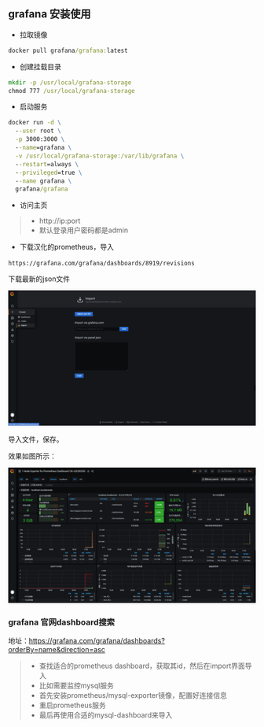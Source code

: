 ## grafana 安装使用

- 拉取镜像

```cmd
docker pull grafana/grafana:latest
```

- 创建挂载目录

```cmd
mkdir -p /usr/local/grafana-storage
chmod 777 /usr/local/grafana-storage
```

- 启动服务

```cmd
docker run -d \
  --user root \
  -p 3000:3000 \
  --name=grafana \
  -v /usr/local/grafana-storage:/var/lib/grafana \
  --restart=always \
  --privileged=true \
  --name grafana \
  grafana/grafana
```

- 访问主页

> - http://ip:port
> - 默认登录用户密码都是admin

- 下载汉化的prometheus，导入

`https://grafana.com/grafana/dashboards/8919/revisions`

下载最新的json文件

![](./static/prometheus-import.png)

导入文件，保存。

效果如图所示：

![监控首页](./static/prometheus-home.png)

### grafana 官网dashboard搜索

地址：https://grafana.com/grafana/dashboards?orderBy=name&direction=asc

>- 查找适合的prometheus dashboard，获取其id，然后在import界面导入
>- 比如需要监控mysql服务
>- 首先安装prometheus/mysql-exporter镜像，配置好连接信息
>- 重启prometheus服务
>- 最后再使用合适的mysql-dashboard来导入